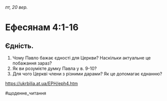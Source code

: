 
_пт, 20 вер._

# Ефесянам 4:1-16

## Єдність.
1. Чому Павло бажає єдності для Церкви? Наскільки актуальне це побажання зараз?
2. Як ви розумієте думку Павла у в. 9-10?
3. Для чого Церкві члени з різними дарами? Як це допомагає єднанню?

https://ukrbilia.at.ua/EPH/eph4.htm 

#щоденне_читання
